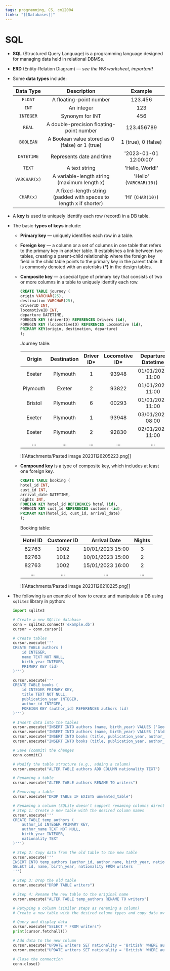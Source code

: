 ```yaml
---
tags: programming, CS, cm12004
links: "[[Databases]]"
---
```

# SQL
- **SQL** (Structured Query Language) is a programming language designed for managing data held in relational DBMSs.
- **ERD** (Entity-Relation Diagram) — *see the W8 worksheet, important!*
- Some **data types** include:

    | Data Type  |                              Description                                             | Example                  |
    |:------------:|:--------------------------------------------------------------------------------------:|:--------------------------:|
    | `FLOAT`      | A floating-point number                                                              | 123.456                  |
    | `INT`        | An integer                                                                           | 123                      |
    | `INTEGER`    | Synonym for INT                                                                      | 456                      |
    | `REAL`       | A double-precision floating-point number                                             | 123.456789               |
    | `BOOLEAN`    | A Boolean value stored as 0 (false) or 1 (true)                                      | 1 (true), 0 (false)      |
    | `DATETIME`   | Represents date and time                                                             | '2023-01-01 12:00:00'    |
    | `TEXT`       | A text string                                                                        | 'Hello, World!'          |
    | `VARCHAR(x)` | A variable-length string (maximum length x)                                          | 'Hello' (`VARCHAR(10)`)    |
    | `CHAR(x)`    | A fixed-length string (padded with spaces to length x if shorter)                    | 'Hi' (`CHAR(10)`)          |

-  A **key** is used to uniquely identify each row (record) in a DB table.
- The basic **types of keys** include:
    - **Primary key** — uniquely identifies each row in a table.
    - **Foreign key** — a column or a set of columns in one table that refers to the primary key in another table. It establishes a link between two tables, creating a parent-child relationship where the foreign key field in the child table points to the primary key in the parent table. It is commonly denoted with an asterisks **(*)** in the design tables.
    - **Composite key** — a special type of primary key that consists of two or more columns in a table to uniquely identify each row.
        ```sql
        CREATE TABLE journey (
        origin VARCHAR(25),
        destination VARCHAR(25),
        driverID INT,
        locomotiveID INT,
        departure DATETIME,
        FOREGIN KEY (driverID) REFERENCES Drivers (id),
        FOREGIN KEY (locomotiveID) REFERENCES Locomotive (id),
        PRIMARY KEY(origin, destination, departure)
        );
        ```
        Journey table:

        | Origin   | Destination | Driver ID* | Locomotive ID* | Departure Datetime  |
        |:----------:|:-------------:|:-----------:|:---------------:|:---------------------:|
        | Exeter   | Plymouth    | 1         | 93948         | 01/01/2023 11:00    |
        | Plymouth | Exeter      | 2         | 93822         | 01/01/2023 11:00    |
        | Bristol  | Plymouth    | 6         | 00293         | 01/01/2023 11:00    |
        | Exeter   | Plymouth    | 1         | 93948         | 03/01/2023 08:00    |
        | Exeter   | Plymouth    | 2         | 92830         | 02/01/2023 11:00    |
        | ...      | ...         | ...       | ...           | ...                 |

        ![[Attachments/Pasted image 20231126205223.png]]
    - **Compound key** is a type of composite key, which includes at least one foreign key.
        ```sql
        CREATE TABLE booking (
        hotel_id INT,
        cust_id INT,
        arrival_date DATETIME,
        nights INT,
        FOREIGN KEY hotel_id REFERENCES hotel (id),
        FOREGIN KEY cust_id REFERENCES customer (id),
        PRIMARY KEY(hotel_id, cust_id, arrival_date)
        );
        ```

        Booking table: 

        | Hotel ID | Customer ID | Arrival Date       | Nights |
        |:----------:|:-------------:|:--------------------:|:--------:|
        | 82763    | 1002        | 10/01/2023 15:00   | 3      |
        | 82763    | 1012        | 10/01/2023 15:00   | 2      |
        | 82763    | 1002        | 15/01/2023 16:00   | 2      |
        | ...      | ...         | ...                | ...    |

        ![[Attachments/Pasted image 20231126210225.png]]

- The following is an example of how to create and manipulate a DB using `sqlite3` library in python:
    ```python
    import sqlite3
    
    # Create a new SQLite database
    conn = sqlite3.connect('example.db')
    cursor = conn.cursor()
    
    # Create tables
    cursor.execute('''
    CREATE TABLE authors (
        id INTEGER,
        name TEXT NOT NULL,
        birth_year INTEGER,
        PRIMARY KEY (id)
    )''')
    
    cursor.execute('''
    CREATE TABLE books (
        id INTEGER PRIMARY KEY,
        title TEXT NOT NULL,
        publication_year INTEGER,
        author_id INTEGER,
        FOREIGN KEY (author_id) REFERENCES authors (id)
    )''')
    
    # Insert data into the tables
    cursor.execute("INSERT INTO authors (name, birth_year) VALUES ('George Orwell', 1903)")
    cursor.execute("INSERT INTO authors (name, birth_year) VALUES ('Aldous Huxley', 1894)")
    cursor.execute("INSERT INTO books (title, publication_year, author_id) VALUES ('1984', 1949, 1)")
    cursor.execute("INSERT INTO books (title, publication_year, author_id) VALUES ('Brave New World', 1932, 2)")
    
    # Save (commit) the changes
    conn.commit()

    # Modify the table structure (e.g., adding a column)
    cursor.execute("ALTER TABLE authors ADD COLUMN nationality TEXT")
    
    # Renaming a table
    cursor.execute("ALTER TABLE authors RENAME TO writers")
    
    # Removing a table
    cursor.execute("DROP TABLE IF EXISTS unwanted_table")
    
    # Renaming a column (SQLite doesn't support renaming columns directly)
    # Step 1: Create a new table with the desired column names
    cursor.execute('''
    CREATE TABLE temp_authors (
        author_id INTEGER PRIMARY KEY,
        author_name TEXT NOT NULL,
        birth_year INTEGER,
        nationality TEXT
    )''')
    
    # Step 2: Copy data from the old table to the new table
    cursor.execute('''
    INSERT INTO temp_authors (author_id, author_name, birth_year, nationality)
    SELECT id, name, birth_year, nationality FROM writers
    ''')
    
    # Step 3: Drop the old table
    cursor.execute("DROP TABLE writers")
    
    # Step 4: Rename the new table to the original name
    cursor.execute("ALTER TABLE temp_authors RENAME TO writers")
    
    # Retyping a column (similar steps as renaming a column)
    # Create a new table with the desired column types and copy data over
    
    # Query and display data
    cursor.execute("SELECT * FROM writers")
    print(cursor.fetchall())
    
    # Add data to the new column
    cursor.execute("UPDATE writers SET nationality = 'British' WHERE author_id = 1")
    cursor.execute("UPDATE writers SET nationality = 'British' WHERE author_id = 2")
    
    # Close the connection
    conn.close()
    ```
